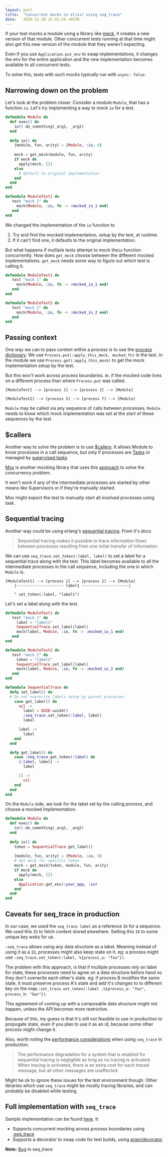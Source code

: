 ```yaml
---
layout: post
title:  "Concurrent mocks in elixir using seq_trace"
date:   2020-12-30 15:41:54 +0530
---
```


If your test mocks a module using a library like [meck](https://github.com/eproxus/meck), it creates a new version of that module. Other concurrent tests running at that time might also get this new version of the module that they weren't expecting.

Even if you use `Application.put_env` to swap implementations, it changes the env for the entire application and the new implementation becomes available to all concurrent tests.

To solve this, tests with such mocks typically run with `async: false`.

## Narrowing down on the problem

Let's look at the problem closer. Consider a module `Module`, that has a function `io`. Let's try implementing a way to mock `io` for a test.

```elixir
defmodule Module do
  def exec() do
    io().do_something(_arg1, _arg2)
  end
  
  defp io() do
    {module, fun, arity} = {Module, :io, 0}
    
    mock = get_mock(module, fun, arity)
    if mock do
      apply(mock, [])
    else  
      # default to original implementation
    end
  end
end

defmodule ModuleTest1 do
   test "mock 1" do
     mock(Module, :io, fn -> :mocked_io_1 end)
   end
end
```

We changed the implementation of the `io` function to 
1. Try and find the mocked implementation, setup by the test, at runtime.
2. If it can't find one, it defaults to the original implementation.

But what happens if multiple tests attempt to mock the`io` function concurrently. How does `get_mock` choose between the different mocked implementations. `get_mock` needs some way to figure out which test is calling it.

```elixir
defmodule ModuleTest1 do
   test "mock 1" do
     mock(Module, :io, fn -> :mocked_io_1 end)
   end
end

defmodule ModuleTest2 do
   test "mock 2" do
     mock(Module, :io, fn -> :mocked_io_2 end)
   end
end
```

## Passing context

One way we can to pass context within a process is to use the [process dictionary](https://hexdocs.pm/elixir/Process.html#get/0). We use `Process.put(:apply_this_mock, mocked_fn)` in the test. In the module we use `Process.get(:apply_this_mock)` to get the mock implementation setup by the test.

But this won't work across process boundaries. ie. if the mocked code lives on a different process than where `Process.put` was called.

```
[ModuleTest] --> [process 1] --> [process 2] --> [Module]

[ModuleTest2] --> [process 5] --> [process 7] --> [Module]
```

`Module` may be called via any sequence of calls between processes. `Module` needs to know which mock implementation was set at the start of these sequences by the test.

## $callers

Another way to solve the problem is to use [$callers](https://hexdocs.pm/elixir/1.10.0/Task.html#module-ancestor-and-caller-tracking). It allows Module to know processes in a call sequence, but only if processes are [Tasks](https://hexdocs.pm/elixir/Task.html) or managed by [supervised tasks](https://hexdocs.pm/elixir/Task.html#module-supervised-tasks)

[Mox](https://github.com/dashbitco/mox) is another mocking library that uses this [approach](https://github.com/dashbitco/mox/blob/fac3fb0cc87bdbf8fb25ba675611b4c4055add4f/lib/mox.ex#L716) to solve the concurrency problem.

It won't work if any of the intermediate processes are started by other means
like Supervisors or if they're manually started. 

Mox might expect the test to manually start all involved processes using task.

## Sequential tracing

Another way could be using erlang's [sequential tracing](https://erlang.org/doc/man/seq_trace.html#whatis). 
From it's docs

> Sequential tracing makes it possible to trace information flows between processes resulting from one initial transfer of information.

We can use `seq_trace.set_token(:label, label)` to set a label for a sequential trace along with the test. This label becomes available to all the intermediate processes in the call sequence, including the one in which `Module` is.

```
[ModuleTest1] --> [process 1] --> [process 2] --> [Module]
    |--------------------- label1 ---------------------|
    
    ^ set_token(:label, "label1")
```

Let's set a label along with the test.

```elixir
defmodule ModuleTest1 do
   test "mock 1" do
     label = "label1"
     SequentialTrace.set_label(label)
     mock(label, Module, :io, fn -> :mocked_io_1 end)
   end
end

defmodule ModuleTest2 do
   test "mock 2" do
     token = "label2"
     SequentialTrace.set_label(label)
     mock(label, Module, :io, fn -> :mocked_io_2 end)
   end
end

defmodule SequentialTrace do
  defp set_label() do
  # Do not overwrite labels setup by parent processes
    case get_label() do
      nil ->
        label = UUID.uuid4()
        :seq_trace.set_token(:label, label)
        label

      label ->
        label
    end
  end

  defp get_label() do
    case :seq_trace.get_token(:label) do
      {:label, label} ->
        label

      [] ->
        nil
    end
  end
end
```

On the `Module` side, we look for the label set by the calling process, and choose a mocked implementation.

```elixir
defmodule Module do
  def exec() do
    io().do_something(_arg1, _arg2)
  end
  
  defp io() do
    token = SequentialTrace.get_label()
    
    {module, fun, arity} = {Module, :io, 0}
    # Get mock for specific token
    mock = get_mock(token, module, fun, arity)
    if mock do
      apply(mock, [])
    else  
      Application.get_env(:your_app, :io)
    end
  end
end
```

## Caveats for seq_trace in production

In our case, we used the `seq_trace label` as a reference `ID` for a sequence. We used this `ID` to fetch context stored elsewhere. Setting this `ID` to some unique key woks for us.

`:seq_trace` allows using any data structure as a label. Meaning instead of using it as a `ID`, processes might also keep state on it.
eg: a process might use `:seq_trace.set_token(:label, %{process_a: "foo"})`. 

The problem with this approach, is that if multiple processes rely on label for state, these processes need to agree on a data structure before hand so they don't overwrite each other's state. eg: if process B modifies the same state, it must preserve process A's state and add it's changes to to different key on the map.`:set_trace.set_token(:label ,%{process_a: "foo", process_b: "bar"})`.

This agreement of coming up with a composable data structure might not happen, unless the API becomes more restrictive. 

Because of this, my guess is that it's still not feasible to use in production to propogate state, even if you plan to use it as an id, because some other process might change it. 

Also, worth noting the [performance considerations](https://erlang.org/doc/man/seq_trace.html#performance-considerations) when using `seq_trace` in production.
> The performance degradation for a system that is enabled for sequential tracing is negligible as long as no tracing is activated. 
> When tracing is activated, there is an extra cost for each traced message, but all other messages are unaffected.

Might be ok to ignore these issues for the test environment though. Other libraries which use `seq_trace` might be mostly tracing libraries, and can probably be disabled while testing.

## Full implementation with `seq_trace`

Sample implementation can be found [here](https://github.com/rahuljayaraman/cswap). It

- Supports concurrent mocking across process boundaries using [:seq_trace](https://erlang.org/doc/man/seq_trace.html)
- Supports a decorator to swap code for test builds, using [arjan/decorator](https://github.com/arjan/decorator)

**Note:** [Bug](https://bugs.erlang.org/browse/ERL-602) in seq_trace 
